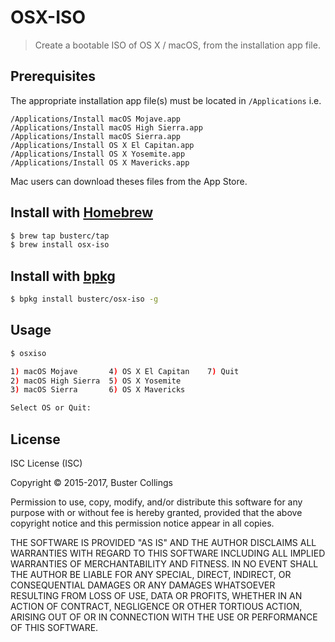# OSX-ISO

> Create a bootable ISO of OS X / macOS, from the installation app file.

## Prerequisites

The appropriate installation app file(s) must be located in `/Applications` i.e.

```
/Applications/Install macOS Mojave.app
/Applications/Install macOS High Sierra.app
/Applications/Install macOS Sierra.app
/Applications/Install OS X El Capitan.app
/Applications/Install OS X Yosemite.app
/Applications/Install OS X Mavericks.app
```

Mac users can download theses files from the App Store.

## Install with [Homebrew](https://brew.sh)

```sh
$ brew tap busterc/tap
$ brew install osx-iso
```

## Install with [bpkg](https://github.com/bpkg/bpkg)

```sh
$ bpkg install busterc/osx-iso -g
```

## Usage

```sh
$ osxiso

1) macOS Mojave       4) OS X El Capitan    7) Quit
2) macOS High Sierra  5) OS X Yosemite
3) macOS Sierra       6) OS X Mavericks

Select OS or Quit:
```

## License

ISC License (ISC)

Copyright &copy; 2015-2017, Buster Collings

Permission to use, copy, modify, and/or distribute this software for any purpose with or without fee is hereby granted, provided that the above copyright notice and this permission notice appear in all copies.

THE SOFTWARE IS PROVIDED "AS IS" AND THE AUTHOR DISCLAIMS ALL WARRANTIES WITH REGARD TO THIS SOFTWARE INCLUDING ALL IMPLIED WARRANTIES OF MERCHANTABILITY AND FITNESS. IN NO EVENT SHALL THE AUTHOR BE LIABLE FOR ANY SPECIAL, DIRECT, INDIRECT, OR CONSEQUENTIAL DAMAGES OR ANY DAMAGES WHATSOEVER RESULTING FROM LOSS OF USE, DATA OR PROFITS, WHETHER IN AN ACTION OF CONTRACT, NEGLIGENCE OR OTHER TORTIOUS ACTION, ARISING OUT OF OR IN CONNECTION WITH THE USE OR PERFORMANCE OF THIS SOFTWARE.
